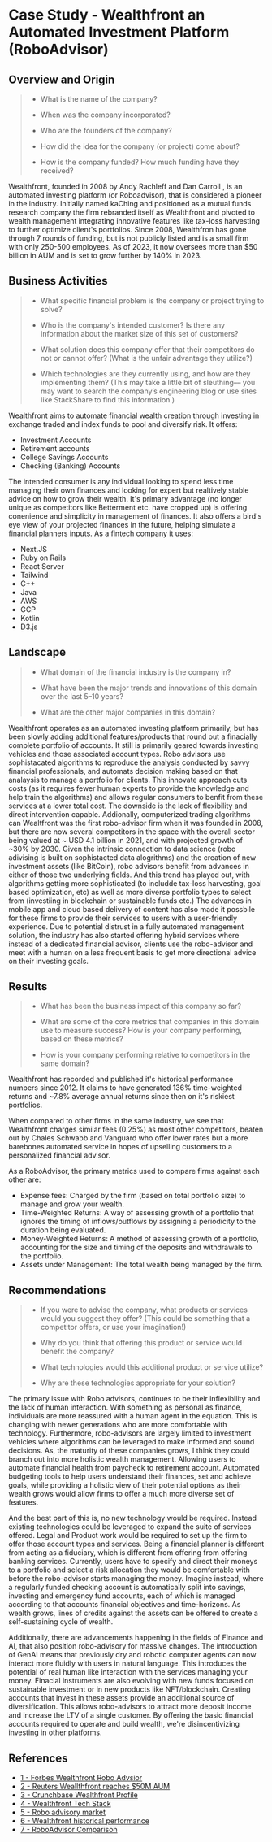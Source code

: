 # Case Study - Wealthfront an Automated Investment Platform (RoboAdvisor) 

## Overview and Origin

>* What is the name of the company?
>
>* When was the company incorporated?
>
>* Who are the founders of the company?
>
>* How did the idea for the company (or project) come about?
>
>* How is the company funded? How much funding have they received?

Wealthfront, founded in 2008 by Andy Rachleff and Dan Carroll , is an automated investing platform (or Roboadvisor), that is considered a pioneer in the industry.
Initially named kaChing and positioned as a mutual funds research company the firm rebranded itself as Wealthfront and pivoted to wealth management integrating innovative features like tax-loss harvesting to further optimize client's portfolios.
Since 2008, Wealthfron has gone through 7 rounds of funding, but is not publicly listed and is a small firm with only 250-500 employees. As of 2023, it now oversees more than $50 billion in AUM and is set to grow further by 140% in 2023.


## Business Activities

>* What specific financial problem is the company or project trying to solve?
>
>* Who is the company's intended customer?  Is there any information about the market size of this set of customers?
>
>* What solution does this company offer that their competitors do not or cannot offer? (What is the unfair advantage they utilize?)
>
>* Which technologies are they currently using, and how are they implementing them? (This may take a little bit of sleuthing–– you may want to search the company’s engineering blog or use sites like StackShare to find this information.)

Wealthfront aims to automate financial wealth creation through investing in exchange traded and index funds to pool and diversify risk. 
It offers:
* Investment Accounts
* Retirement accounts
* College Savings Accounts
* Checking (Banking) Accounts

The intended consumer is any individual looking to spend less time managing their own finances and looking for expert but realtively stable advice on how to grow their wealth. It's primary advantage (no longer unique as competitors like Betterment etc. have cropped up) is offering conenience and simplicity in management of finances.
It also offers a bird's eye view of your projected finances in the future, helping simulate a financial planners inputs.
As a fintech company it uses:
* Next.JS
* Ruby on Rails 
* React Server
* Tailwind
* C++
* Java
* AWS
* GCP
* Kotlin
* D3.js

## Landscape

>* What domain of the financial industry is the company in?
>
>* What have been the major trends and innovations of this domain over the last 5–10 years?
>
>* What are the other major companies in this domain?

Wealthfront operates as an automated investing platform primarily, but has been slowly adding additional features/products that round out a finacially complete portfolio of accounts. It still is primarily geared towards investing vehicles and those associated account types. 
Robo advisors use sophistacated algorithms to reproduce the analysis conducted by savvy financial professionals, and automats decision making based on that analaysis to manage a portfolio for clients. This innovate approach cuts costs (as it requires fewer human experts to provide the knowledge and help train the algorithms) and allows regular consumers to benfit from these services at a lower total cost.
The downside is the lack of flexibility and direct intervention capable. Addionally, computerized trading algorithms can 
Wealtfront was the first robo-advisor firm when it was founded in 2008, but there are now several competitors in the space with the overall sector being valued at ~ USD 4.1 billion in 2021, and with projected growth of ~30% by 2030.
Given the intrinsic connection to data science (robo adivising is built on sophistacted data alogrithms) and the creation of new investment assets (like BitCoin), robo advisors benefit from advances in either of those two underlying fields. And this trend has played out, with algorithms getting more sophisticated (to includde tax-loss harvesting, goal based optimization, etc) as well as more diverse portfolio types to select from (investiing in blockchain or sustainable funds etc.)
The advances in mobile app and cloud based delivery of content has also made it possbile for these firms to provide their services to users with a user-friendly experience. 
Due to potential distrust in a fully automated management solution, the industry has also started offering hybrid services where instead of a dedicated financial advisor, clients use the robo-advisor and meet with a human on a less frequent basis to get more directional advice on their investing goals.


## Results

>* What has been the business impact of this company so far?
>
>* What are some of the core metrics that companies in this domain use to measure success? How is your company performing, based on these metrics?
>
>* How is your company performing relative to competitors in the same domain?

Wealthfront has recorded and published it's historical performance numbers since 2012. It claims to have generated 136% time-weighted returns and ~7.8% average annual returns since then on it's riskiest portfolios.

When compared to other firms in the same industry, we see that Wealthfront charges similar fees (0.25%) as most other competitors, beaten out by Chales Schwabb and Vanguard who offer lower rates but a more barebones automated service in hopes of upselling customers to a personalized financial advisor.

As a RoboAdvisor, the primary metrics used to compare firms against each other are:
* Expense fees: Charged by the firm (based on total portfolio size) to manage and grow your wealth.
* Time-Weighted Returns: A way of assessing growth of a portfolio that ignores the timing of inflows/outflows by assigning a periodicity to the duration being evaluated.
* Money-Weighted Returns: A method of assessing growth of a portfolio, accounting for the size and timing of the deposits and withdrawals to the portfolio. 
* Assets under Management: The total wealth being managed by the firm. 





## Recommendations

>* If you were to advise the company, what products or services would you suggest they offer? (This could be something that a competitor offers, or use your imagination!)
>
>* Why do you think that offering this product or service would benefit the company?
>
>* What technologies would this additional product or service utilize?
>
>* Why are these technologies appropriate for your solution?

The primary issue with Robo advisors, continues to be their inflexibility and the lack of human interaction. With something as personal as finance, individuals are more reassured with a human agent in the equation. This is changing with newer generations who are more comfortable with technology. Furthermore, robo-advisors are largely limited to investment vehicles where algorithms can be leveraged to make informed and sound decisions.
As, the maturity of these companies grows, I think they could branch out into more holistic wealth management. Allowing users to automate financial health from paycheck to retirement account. Automated budgeting tools to help users understand their finances, set and achieve goals, while providing a holistic view of their potential options as their wealth grows would allow firms to offer a much more diverse set of features. 

And the best part of this is, no new technology would be required. Instead existing technologies could be leveraged to expand the suite of services offered. Legal and Product work would be required to set up the firm to offer those account types and services. Being a financial planner is different from acting as a fiduciary, which is different from offering from offering banking services. 
Currently, users have to specify and direct their moneys to a portfolio and select a risk allocation they would be comfortable with before the robo-advisor starts managing the money. Imagine instead, where a regularly funded checking account is automatically split into savings, investing and emergency fund accounts, each of which is managed according to that accounts financial objectives and time-horizons. As wealth grows, lines of credits against the assets can be offered to create a self-sustaining cycle of wealth. 

Additionally, there are advancements happening in the fields of Finance and AI, that also position robo-advisory for massive changes. The introduction of GenAI means that previously dry and robotic computer agents can now interact more fluidly with users in natural language. This introduces the potential of real human like interaction with the services managing your money. Finacial instruments are also evolving with new funds focused on sustainable investment or in new products like NFT/blockchain. Creating accounts that invest in these assets provide an additional source of diversification.
This allows robo-advisors to attract more deposit income and increase the LTV of a single customer. By offering the basic financial accounts required to operate and build wealth, we're disincentivizing investing in other platforms. 



## References
* [1 - Forbes Wealthfront Robo Advsior](https://www.forbes.com/advisor/investing/wealthfront-review-robo-advisor/)
* [2 - Reuters Weallthfront reaches $50M AUM](https://www.reuters.com/business/finance/roboadvisor-wealthfront-reaches-50-billion-client-assets-2023-11-16/)
* [3 - Crunchbase Wealthfront Profile](https://www.crunchbase.com/organization/wealthfront/company_financials)
* [4 - Wealthfront Tech Stack](https://eng.wealthfront.com/2022/09/02/evolving-wealthfronts-web-tech-stack/)
* [5 - Robo advisory market](https://www.grandviewresearch.com/industry-analysis/robo-advisory-market-report)
* [6 - Wealthfront historical performance](https://www.wealthfront.com/historical-performance)
* [7 - RoboAdvisor Comparison](https://www.liberatedstocktrader.com/top-20-best-robo-advisor-returns-fees-comparison/)
